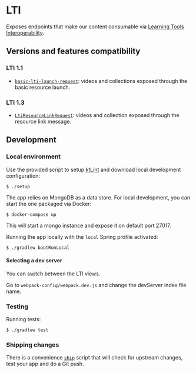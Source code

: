 # LTI

Exposes endpoints that make our content consumable via [Learning Tools Interoperability](https://www.imsglobal.org/activity/learning-tools-interoperability).

## Versions and features compatibility

### LTI 1.1

- [`basic-lti-launch-request`](https://www.imsglobal.org/specs/ltiv1p1/implementation-guide): videos and collections exposed through the basic resource launch.


### LTI 1.3

- [`LtiResourceLinkRequest`](http://www.imsglobal.org/spec/lti/v1p3/): videos and collection exposed through the resource link message.

## Development

### Local environment

Use the provided script to setup [ktLint](https://ktlint.github.io) and download local development configuration:

```
$ ./setup
```   

The app relies on MongoDB as a data store. For local development, you can start the one packaged via Docker:

```
$ docker-compose up
```  

This will start a mongo instance and expose it on default port 27017.

Running the app locally with the `local` Spring profile activated:

```
$ ./gradlew bootRunLocal
```

#### Selecting a dev server

You can switch between the LTI views. 

Go to `webpack-config/webpack.dev.js` and change the devServer index file name.

### Testing

Running tests:

```
$ ./gradlew test
```

### Shipping changes

There is a convenience [`ship`](./ship) script that will check for upstream changes, test your app and do a Git push.
